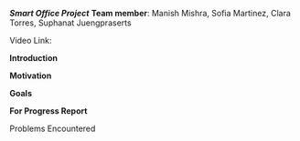 ***Smart Office Project***
**Team member**: Manish Mishra, Sofia Martinez, Clara Torres, Suphanat Juengpraserts

Video Link:

**Introduction**

**Motivation**

**Goals**

**For Progress Report**

Problems Encountered
